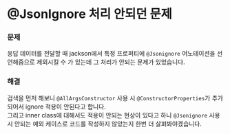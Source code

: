 # @JsonIgnore 처리 안되던 문제

### 문제
응답 데이터를 전달할 때 jackson에서 특정 프로퍼티에 `@Jsonignore` 어노테이션을 선언해줌으로 제외시킬 수 가 있는데 그 처리가 안되는 문제가 있었습니다.

### 해결
검색을 먼저 해보니 `@AllArgsConstructor` 사용 시 `@ConstructorProperties`가 추가되어서 ignore 적용이 안된다고 합니다.  
그리고 inner class에 대해서도 적용이 안되는 현상이 있다고 하니 `@Jsonignore` 사용 시 안되는 예외 케이스로 코드를 작성하지 않았는지 한번 더 살펴봐야겠습니다.
